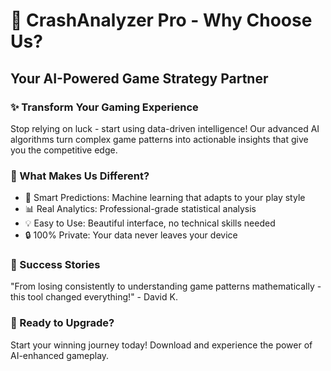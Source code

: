 # 🚀 CrashAnalyzer Pro - Why Choose Us?

## Your AI-Powered Game Strategy Partner

### ✨ Transform Your Gaming Experience
Stop relying on luck - start using data-driven intelligence! Our advanced AI algorithms turn complex game patterns into actionable insights that give you the competitive edge.

### 🎯 What Makes Us Different?
- 🤖 Smart Predictions: Machine learning that adapts to your play style
- 📊 Real Analytics: Professional-grade statistical analysis
- 💡 Easy to Use: Beautiful interface, no technical skills needed
- 🔒 100% Private: Your data never leaves your device

### 🌟 Success Stories
"From losing consistently to understanding game patterns mathematically - this tool changed everything!" - David K.

### 🚀 Ready to Upgrade?
Start your winning journey today! Download and experience the power of AI-enhanced gameplay.
